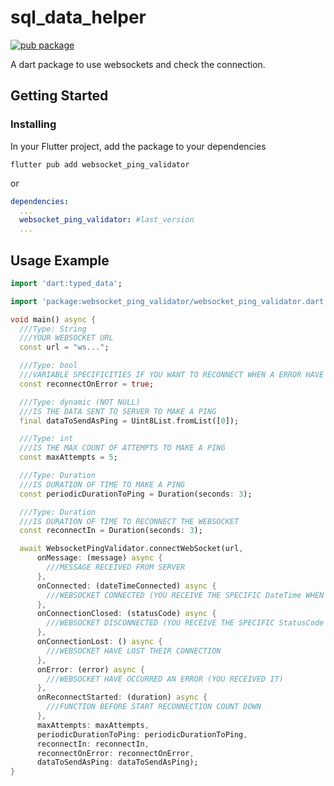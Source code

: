 # sql_data_helper

[![pub package](https://img.shields.io/pub/v/websocket_ping_validator.svg)](https://pub.dev/packages/websocket_ping_validator)

A dart package to use websockets and check the connection.

## Getting Started

### Installing

In your Flutter project, add the package to your dependencies

`flutter pub add websocket_ping_validator`

or

```yml
dependencies:
  ...
  websocket_ping_validator: #last_version
  ...
```

## Usage Example

```dart
import 'dart:typed_data';

import 'package:websocket_ping_validator/websocket_ping_validator.dart';

void main() async {
  ///Type: String
  ///YOUR WEBSOCKET URL
  const url = "ws...";

  ///Type: bool
  ///VARIABLE SPECIFICITIES IF YOU WANT TO RECONNECT WHEN A ERROR HAVE OCCURRED
  const reconnectOnError = true;

  ///Type: dynamic (NOT NULL)
  ///IS THE DATA SENT TO SERVER TO MAKE A PING
  final dataToSendAsPing = Uint8List.fromList([0]);

  ///Type: int
  ///IS THE MAX COUNT OF ATTEMPTS TO MAKE A PING
  const maxAttempts = 5;

  ///Type: Duration
  ///IS DURATION OF TIME TO MAKE A PING
  const periodicDurationToPing = Duration(seconds: 3);

  ///Type: Duration
  ///IS DURATION OF TIME TO RECONNECT THE WEBSOCKET
  const reconnectIn = Duration(seconds: 3);

  await WebsocketPingValidator.connectWebSocket(url,
      onMessage: (message) async {
        ///MESSAGE RECEIVED FROM SERVER
      },
      onConnected: (dateTimeConnected) async {
        ///WEBSOCKET CONNECTED (YOU RECEIVE THE SPECIFIC DateTime WHEN THE CONNECTION OCCURRED)
      },
      onConnectionClosed: (statusCode) async {
        ///WEBSOCKET DISCONNECTED (YOU RECEIVE THE SPECIFIC StatusCode IN int WHEN THE DISCONNECTION OCCURRED)
      },
      onConnectionLost: () async {
        ///WEBSOCKET HAVE LOST THEIR CONNECTION
      },
      onError: (error) async {
        ///WEBSOCKET HAVE OCCURRED AN ERROR (YOU RECEIVED IT)
      },
      onReconnectStarted: (duration) async {
        ///FUNCTION BEFORE START RECONNECTION COUNT DOWN
      },
      maxAttempts: maxAttempts,
      periodicDurationToPing: periodicDurationToPing,
      reconnectIn: reconnectIn,
      reconnectOnError: reconnectOnError,
      dataToSendAsPing: dataToSendAsPing);
}
```